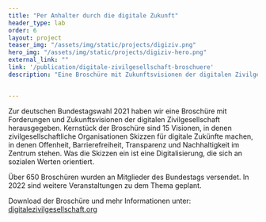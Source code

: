 ```yaml
---
title: "Per Anhalter durch die digitale Zukunft"
header_type: lab
order: 6
layout: project
teaser_img: "/assets/img/static/projects/digiziv.png"
hero_img: "/assets/img/static/projects/digiziv-hero.png"
external_link: ""
link: '/publication/digitale-zivilgesellschaft-broschuere'
description: "Eine Broschüre mit Zukunftsvisionen der digitalen Zivilgesellschaft."


---
```

<p>
Zur deutschen Bundestagswahl 2021 haben wir eine Broschüre mit Forderungen und Zukunftsvisionen der digitalen Zivilgesellschaft herausgegeben.
Kernstück der Broschüre sind 15 Visionen, in denen zivilgesellschaftliche Organisationen Skizzen für digitale Zukünfte machen, in denen Offenheit, Barrierefreiheit, Transparenz und Nachhaltigkeit im Zentrum stehen. Was die Skizzen ein ist eine Digitalisierung, die sich an sozialen Werten orientiert.
</p>

<p>
Über 650 Broschüren wurden an Mitglieder des Bundestags versendet. In 2022 sind weitere Veranstaltungen zu dem Thema geplant.
  </p>

<p>
Download der Broschüre und mehr Informationen unter: <a href="https://digitalezivilgesellschaft.org/"> digitalezivilgesellschaft.org </a>
  </p>


